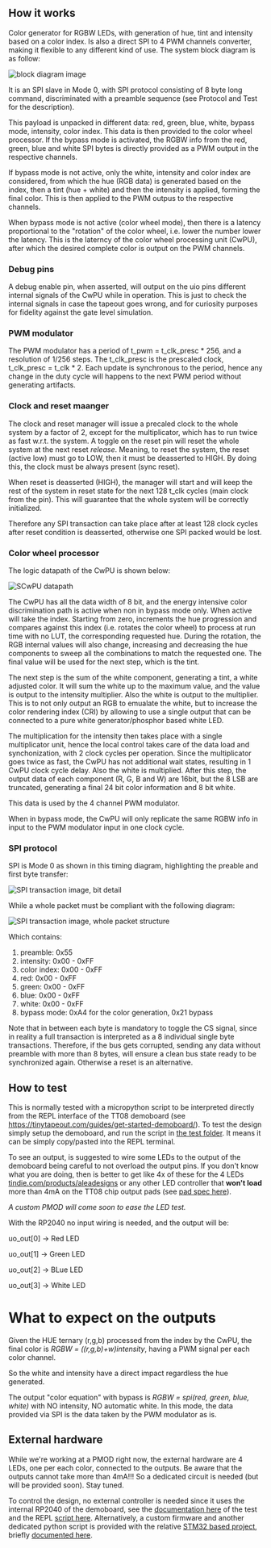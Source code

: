 <!---

This file is used to generate your project datasheet. Please fill in the information below and delete any unused
sections.

You can also include images in this folder and reference them in the markdown. Each image must be less than
512 kb in size, and the combined size of all images must be less than 1 MB.
-->

## How it works
Color generator for RGBW LEDs, with generation of hue, tint and intensity based on a color index. Is also a direct SPI to 4 PWM channels converter, making it flexible to any different kind of use. The system block diagram is as follow:

![block diagram image](./block_diagram.PNG "RGBW controller block diagram")

It is an SPI slave in Mode 0, with SPI protocol consisting of 8 byte long command, discriminated with a preamble sequence (see Protocol and Test for the description).

This payload is unpacked in different data: red, green, blue, white, bypass mode, intensity, color index. This data is then provided to the color wheel processor. If the bypass mode is activated, the RGBW info from the red, green, blue and white SPI bytes is directly provided as a PWM output in the respective channels.

If bypass mode is not active, only the white, intensity and color index are considered, from which the hue (RGB data) is generated based on the index, then a tint (hue + white) and then the intensity is applied, forming the final color. This is then applied to the PWM outpus to the respective channels. 

When bypass mode is not active (color wheel mode), then there is a latency proportional to the "rotation" of the color wheel, i.e. lower the number lower the latency. This is the laterncy of the color wheel processing unit (CwPU), after which the desired complete color is output on the PWM channels.

### Debug pins

A debug enable pin, when asserted, will output on the uio pins different internal signals of the CwPU while in operation. This is just to check the internal signals in case the tapeout goes wrong, and for curiosity purposes for fidelity against the gate level simulation.

### PWM modulator

The PWM modulator has a period of t_pwm = t_clk_presc * 256, and a resolution of 1/256 steps. The t_clk_presc is the prescaled clock, t_clk_presc = t_clk * 2.
Each update is synchronous to the period, hence any change in the duty cycle will happens to the next PWM period without generating artifacts.

### Clock and reset maanger

The clock and reset manager will issue a precaled clock to the whole system by a factor of 2, except for the multiplicator, which has to run twice as fast w.r.t. the system. A toggle on the reset pin will reset the whole system at the next reset _release_. Meaning, to reset the system, the reset (active low) must go to LOW, then it must be deasserted to HIGH. By doing this, the clock must be always present (sync reset). 

When reset is deasserted (HIGH), the manager will start and will keep the rest of the system in reset state for the next 128 t_clk cycles (main clock from the pin). This will guarantee that the whole system will be correctly initialized.

Therefore any SPI transaction can take place after at least 128 clock cycles after reset condition is deasserted, otherwise one SPI packed would be lost.


### Color wheel processor

The logic datapath of the CwPU is shown below:

![SCwPU datapath](./cwpu_datapath.PNG "cwpu_datapath")

The CwPU has all the data width of 8 bit, and the energy intensive color discrimination path is active when non in bypass mode only. When active will take the index. Starting from zero, increments the hue progression and compares against this index (i.e. rotates the color wheel) to process at run time with no LUT, the corresponding requested hue. During the rotation, the RGB internal values will also change, increasing and decreasing the hue components to sweep all the combinations to match the requested one. The final value will be used for the next step, which is the tint.

The next step is the sum of the white component, generating a tint, a white adjusted color. It will sum the white up to the maximum value, and the value is output to the intensity multiplier. Also the white is output to the multiplier. This is to not only output an RGB to emualate the white, but to increase the color rendering index (CRI) by allowing to use a single output that can be connected to a pure white generator/phosphor based white LED.

The multiplication for the intensity then takes place with a single multiplicator unit, hence the local control takes care of the data load and synchonization, with 2 clock cycles per operation. Since the multiplicator goes twice as fast, the CwPU has not additional wait states, resulting in 1 CwPU clock cycle delay. Also the white is multiplied. After this step, the output data of each component (R, G, B and W) are 16bit, but the 8 LSB are truncated, generating a final 24 bit color information and 8 bit white.

This data is used by the 4 channel PWM modulator.

When in bypass mode, the CwPU will only replicate the same RGBW info in input to the PWM modulator input in one clock cycle.

### SPI protocol

SPI is Mode 0 as shown in this timing diagram, highlighting the preable and first byte transfer:

![SPI transaction image, bit detail](./bit_transaction.png "SPI transaction, bit detail")

While a whole packet must be compliant with the following diagram:

![SPI transaction image, whole packet structure](./full_transaction.png "SPI transaction, packet structure")

Which contains: 

1. preamble: 0x55
2. intensity: 0x00 - 0xFF
3. color index: 0x00 - 0xFF
4. red: 0x00 - 0xFF
5. green: 0x00 - 0xFF
6. blue: 0x00 - 0xFF
7. white: 0x00 - 0xFF
8. bypass mode: 0xA4 for the color generation, 0x21 bypass

Note that in between each byte is mandatory to toggle the CS signal, since in reality a full transaction is interpreted as a 8 individual single byte transactions.
Therefore, if the bus gets corrupted, sending any data without preamble with more than 8 bytes, will ensure a clean bus state ready to be synchronized again. Otherwise a reset is an alternative.

## How to test

This is normally tested with a micropython script to be interpreted directly from the REPL interface of the TT08 demoboard (see https://tinytapeout.com/guides/get-started-demoboard/).
To test the design simply setup the demoboard, and run the script in [the test folder](https://github.com/thexeno/ttsky-rgbw-controller/tree/main/test/rp2040_demoboard). It means it can be simply copy/pasted into the REPL terminal.

To see an output, is suggested to wire some LEDs to the output of the demoboard being careful to not overload the output pins. If you don't know what you are doing, then is better to get like 4x of these for the 4 LEDs [tindie.com/products/aleadesigns](https://www.tindie.com/products/aleadesigns/glighter-a-40w-hysteretic-led-driver) or any other LED controller that **won't load** more than 4mA on the TT08 chip output pads (see [pad spec here](https://tinytapeout.com/specs/gpio/)).

*A custom PMOD will come soon to ease the LED test.*

With the RP2040 no input wiring is needed, and the output will be:

uo_out[0] -> Red LED

uo_out[1] -> Green LED

uo_out[2] -> BLue LED

uo_out[3] -> White LED


# What to expect on the outputs

Given the HUE ternary (r,g,b) processed from the index by the CwPU, the final color is
*RGBW = ((r,g,b)+w)intensity*, having a PWM signal per each color channel.

So the white and intensity have a direct impact regardless the hue generated.

The output "color equation" with bypass is
*RGBW = spi(red, green, blue, white)* with NO intensity, NO automatic white.
In this mode, the data provided via SPI is the data taken by the PWM modulator as is.


   
## External hardware

While we're working at a PMOD right now, the external hardware are 4 LEDs, one per each color, connected to the outputs. Be aware that the outputs cannot take more than 4mA!!! So a dedicated circuit is needed (but will be provided soon). Stay tuned.

To control the design, no external controller is needed since it uses the internal RP2040 of the demoboard, see the [documentation here](https://github.com/thexeno/ttsky-rgbw-controller/tree/main/test/README.md) of the test and the REPL [script here](https://github.com/thexeno/ttsky-rgbw-controller/tree/main/test/rp2040_demoboard/bringup_test_pico.py).
Alternatively, a custom firmware and another dedicated python script is provided with the relative [STM32 based project](https://github.com/thexeno/ttsky-rgbw-controller/tree/main/test/stm32), briefly [documented here](https://github.com/thexeno/ttsky-rgbw-controller/tree/main/test/README.md).
